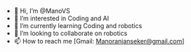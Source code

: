 - 👋 Hi, I’m @ManoVS
- 👀 I’m interested in Coding and AI
- 🌱 I’m currently learning Coding and robotics
- 💞️ I’m looking to collaborate on robotics
- 📫 How to reach me [Gmail: Manoranjanseker@gmail.com]

<!---
ManoVS/ManoVS is a ✨ special ✨ repository because its `README.md` (this file) appears on your GitHub profile.
You can click the Preview link to take a look at your changes.
--->
